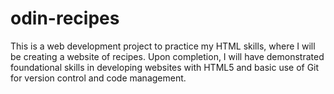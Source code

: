 # odin-recipes

This is a web development project to practice my HTML skills, where I will be creating a website of recipes. Upon completion, I will have demonstrated foundational skills in developing websites with HTML5 and basic use of Git for version control and code management.